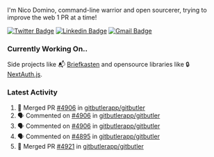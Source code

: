 
I'm Nico Domino, command-line warrior and open sourcerer, trying to improve the web 1 PR at a time!

[![Twitter Badge](https://img.shields.io/badge/-@ndom91-1ca0f1?style=flat-square&labelColor=1ca0f1&logo=twitter&logoColor=white&link=https://twitter.com/ndom91)](https://twitter.com/ndom91) [![Linkedin Badge](https://img.shields.io/badge/-ndom91-blue?style=flat-square&logo=Linkedin&logoColor=white&link=https://www.linkedin.com/in/ndom91/)](https://www.linkedin.com/in/ndom91/) [![Gmail Badge](https://img.shields.io/badge/-yo@ndo.dev-c14438?style=flat-square&logo=mail.ru&logoColor=white&link=mailto:yo@ndo.dev)](mailto:yo@ndo.dev)

### Currently Working On..

Side projects like 📬 [Briefkasten](https://briefkastenhq.com) and opensource libraries like 🔒 [NextAuth.js](https://github.com/nextauthjs/next-auth).

<!--START_SECTION_PROFILE_VIEWS:readme-info-->
<!--END_SECTION_PROFILE_VIEWS:readme-info-->

<!--START_SECTION_DAILY_COMMIT:readme-info-->
<!--END_SECTION_DAILY_COMMIT:readme-info-->

<!--START_SECTION_WEEKLY_COMMIT:readme-info-->
<!--END_SECTION_WEEKLY_COMMIT:readme-info-->

### Latest Activity

<!--START_SECTION:activity-->
1. 🎉 Merged PR [#4906](https://github.com/gitbutlerapp/gitbutler/pull/4906) in [gitbutlerapp/gitbutler](https://github.com/gitbutlerapp/gitbutler)
2. 🗣 Commented on [#4906](https://github.com/gitbutlerapp/gitbutler/pull/4906#issuecomment-2353124233) in [gitbutlerapp/gitbutler](https://github.com/gitbutlerapp/gitbutler)
3. 🗣 Commented on [#4906](https://github.com/gitbutlerapp/gitbutler/pull/4906#issuecomment-2352774655) in [gitbutlerapp/gitbutler](https://github.com/gitbutlerapp/gitbutler)
4. 🗣 Commented on [#4895](https://github.com/gitbutlerapp/gitbutler/issues/4895#issuecomment-2352712454) in [gitbutlerapp/gitbutler](https://github.com/gitbutlerapp/gitbutler)
5. 🎉 Merged PR [#4921](https://github.com/gitbutlerapp/gitbutler/pull/4921) in [gitbutlerapp/gitbutler](https://github.com/gitbutlerapp/gitbutler)
<!--END_SECTION:activity-->
